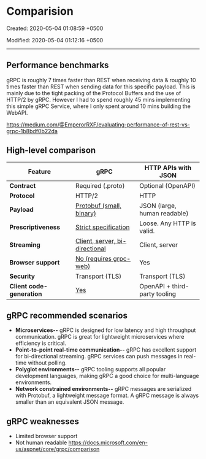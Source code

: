 # Comparision

Created: 2020-05-04 01:08:59 +0500

Modified: 2020-05-04 01:12:16 +0500

---

## Performance benchmarks

gRPC is roughly 7 times faster than REST when receiving data & roughly 10 times faster than REST when sending data for this specific payload. This is mainly due to the tight packing of the Protocol Buffers and the use of HTTP/2 by gRPC. However I had to spend roughly 45 mins implementing this simple gRPC Service, where I only spent around 10 mins building the WebAPI.

<https://medium.com/@EmperorRXF/evaluating-performance-of-rest-vs-grpc-1b8bdf0b22da>

## High-level comparison

| **Feature**                | **gRPC**                                                                                                                           | **HTTP APIs with JSON**       |
|----------------------|-------------------------|--------------------------|
| **Contract**               | Required (.proto)                                                                                                                  | Optional (OpenAPI)            |
| **Protocol**               | HTTP/2                                                                                                                             | HTTP                          |
| **Payload**                | [Protobuf (small, binary)](https://docs.microsoft.com/en-us/aspnet/core/grpc/comparison?view=aspnetcore-3.1#performance)           | JSON (large, human readable)  |
| **Prescriptiveness**       | [Strict specification](https://docs.microsoft.com/en-us/aspnet/core/grpc/comparison?view=aspnetcore-3.1#strict-specification)      | Loose. Any HTTP is valid.     |
| **Streaming**              | [Client, server, bi-directional](https://docs.microsoft.com/en-us/aspnet/core/grpc/comparison?view=aspnetcore-3.1#streaming)       | Client, server                |
| **Browser support**        | [No (requires grpc-web)](https://docs.microsoft.com/en-us/aspnet/core/grpc/comparison?view=aspnetcore-3.1#limited-browser-support) | Yes                           |
| **Security**               | Transport (TLS)                                                                                                                    | Transport (TLS)               |
| **Client code-generation** | [Yes](https://docs.microsoft.com/en-us/aspnet/core/grpc/comparison?view=aspnetcore-3.1#code-generation)                            | OpenAPI + third-party tooling |

## gRPC recommended scenarios

- **Microservices--** gRPC is designed for low latency and high throughput communication. gRPC is great for lightweight microservices where efficiency is critical.
- **Point-to-point real-time communication--** gRPC has excellent support for bi-directional streaming. gRPC services can push messages in real-time without polling.
- **Polyglot environments--** gRPC tooling supports all popular development languages, making gRPC a good choice for multi-language environments.
- **Network constrained environments--** gRPC messages are serialized with Protobuf, a lightweight message format. A gRPC message is always smaller than an equivalent JSON message.

## gRPC weaknesses

- Limited browser support
- Not human readable
<https://docs.microsoft.com/en-us/aspnet/core/grpc/comparison>
